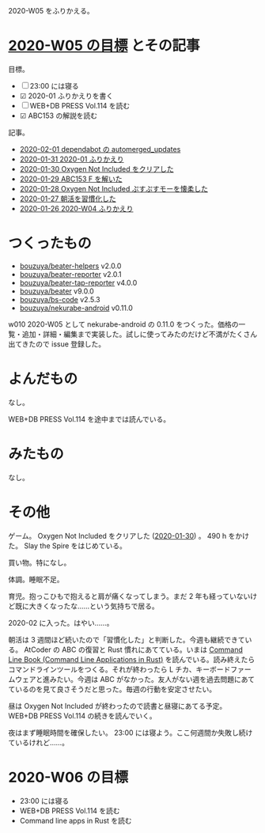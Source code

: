 2020-W05 をふりかえる。

# [2020-W05 の目標][2020-01-26] とその記事

目標。

- ☐ 23:00 には寝る
- ☑ 2020-01 ふりかえりを書く
- ☐ WEB+DB PRESS Vol.114 を読む
- ☑ ABC153 の解説を読む

記事。

- [2020-02-01 dependabot の automerged_updates][2020-02-01]
- [2020-01-31 2020-01 ふりかえり][2020-01-31]
- [2020-01-30 Oxygen Not Included をクリアした][2020-01-30]
- [2020-01-29 ABC153 F を解いた][2020-01-29]
- [2020-01-28 Oxygen Not Included ぷすぷすモーを懐柔した][2020-01-28]
- [2020-01-27 朝活を習慣化した][2020-01-27]
- [2020-01-26 2020-W04 ふりかえり][2020-01-26]

# つくったもの

- [bouzuya/beater-helpers][] v2.0.0
- [bouzuya/beater-reporter][] v2.0.1
- [bouzuya/beater-tap-reporter][] v4.0.0
- [bouzuya/beater][] v9.0.0
- [bouzuya/bs-code][] v2.5.3
- [bouzuya/nekurabe-android][] v0.11.0

w010 2020-W05 として nekurabe-android の 0.11.0 をつくった。価格の一覧・追加・詳細・編集まで実装した。試しに使ってみたのだけど不満がたくさん出てきたので issue 登録した。

# よんだもの

なし。

WEB+DB PRESS Vol.114 を途中までは読んでいる。

# みたもの

なし。

# その他

ゲーム。 Oxygen Not Included をクリアした ([2020-01-30][]) 。 490 h をかけた。 Slay the Spire をはじめている。

買い物。特になし。

体調。睡眠不足。

育児。抱っこひもで抱えると肩が痛くなってしまう。まだ 2 年も経っていないけど既に大きくなったな……という気持ちで居る。

2020-02 に入った。はやい……。

朝活は 3 週間ほど続いたので「習慣化した」と判断した。今週も継続できている。 AtCoder の ABC の復習と Rust 慣れにあてている。いまは [Command Line Book (Command Line Applications in Rust)](https://rust-cli.github.io/book/) を読んでいる。読み終えたらコマンドラインツールをつくる。それが終わったら L チカ、キーボードファームウェアと進みたい。今週は ABC がなかった。友人がない週を過去問題にあてているのを見て良さそうだと思った。毎週の行動を安定させたい。

昼は Oxygen Not Included が終わったので読書と昼寝にあてる予定。 WEB+DB PRESS Vol.114 の続きを読んでいく。

夜はまず睡眠時間を確保したい。 23:00 には寝よう。ここ何週間か失敗し続けているけれど……。

# 2020-W06 の目標

- 23:00 には寝る
- WEB+DB PRESS Vol.114 を読む
- Command line apps in Rust を読む

[2020-01-26]: https://blog.bouzuya.net/2020/01/26/
[2020-01-27]: https://blog.bouzuya.net/2020/01/27/
[2020-01-28]: https://blog.bouzuya.net/2020/01/28/
[2020-01-29]: https://blog.bouzuya.net/2020/01/29/
[2020-01-30]: https://blog.bouzuya.net/2020/01/30/
[2020-01-31]: https://blog.bouzuya.net/2020/01/31/
[2020-02-01]: https://blog.bouzuya.net/2020/02/01/
[bouzuya/beater-helpers]: https://github.com/bouzuya/beater-helpers
[bouzuya/beater-reporter]: https://github.com/bouzuya/beater-reporter
[bouzuya/beater-tap-reporter]: https://github.com/bouzuya/beater-tap-reporter
[bouzuya/beater]: https://github.com/bouzuya/beater
[bouzuya/bs-code]: https://github.com/bouzuya/bs-code
[bouzuya/nekurabe-android]: https://github.com/bouzuya/nekurabe-android
